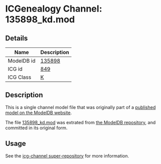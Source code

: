 # ICGenealogy Channel: 135898\_kd.mod

## Details

Name | Description
---- | -----------
ModelDB id | [135898](http://senselab.med.yale.edu/ModelDB/ShowModel.cshtml?model=135898)
ICG id | [849](http://icg.neurotheory.ox.ac.uk/channels/1/849)
ICG Class | [K](http://icg.neurotheory.ox.ac.uk/channels/1)

## Description

This is a single channel model file that was originally part of a [published model on the ModelDB website](http://senselab.med.yale.edu/mModelDB/ShowModel.cshtml?model=135898).

The file [135898\_kd.mod](135898_kd.mod) was extrated from [the ModelDB repository](http://senselab.med.yale.edu/ModelDB/ShowModel.cshtml?model=135898), and committed in its original form.

## Usage

See the [icg-channel super-repository](https://github.com/icgenealogy/icg-channels) for more information.